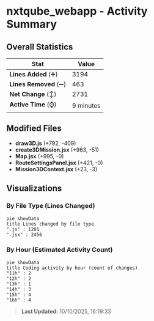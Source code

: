 # nxtqube_webapp - Activity Summary 

## Overall Statistics

| Stat                   | Value                                                             |
| ---------------------- | ----------------------------------------------------------------- |
| **Lines Added** (➕)   | 3194                                          |
| **Lines Removed** (➖) | 463                                        |
| **Net Change** (↕)    | 2731                |
| **Active Time** (⌚)   | 9 minutes |


## Modified Files
- **draw3D.js** (+792, -409)
- **create3DMission.jsx** (+963, -51)
- **Map.jsx** (+995, -0)
- **RouteSettingsPanel.jsx** (+421, -0)
- **Mission3DContext.jsx** (+23, -3)

## Visualizations

### By File Type (Lines Changed)

```mermaid
pie showData
title Lines changed by file type
".js" : 1201
".jsx" : 2456
```

### By Hour (Estimated Activity Count)

```mermaid
pie showData
title Coding activity by hour (count of changes)
"11h" : 2
"12h" : 2
"13h" : 1
"14h" : 3
"15h" : 4
"16h" : 4
```


> **Last Updated:** 10/10/2025, 16:19:33